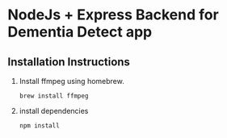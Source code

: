 # NodeJs + Express Backend for Dementia Detect app

## Installation Instructions

1. Install ffmpeg using homebrew.

    `brew install ffmpeg`
    
2. install dependencies

    `npm install`
